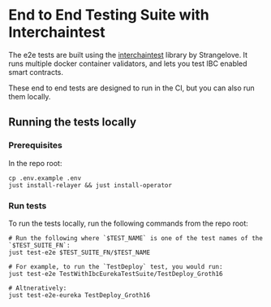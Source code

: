 # End to End Testing Suite with Interchaintest

The e2e tests are built using the [interchaintest](https://github.com/strangelove-ventures/interchaintest) library by Strangelove. It runs multiple docker container validators, and lets you test IBC enabled smart contracts.

These end to end tests are designed to run in the CI, but you can also run them locally.

## Running the tests locally

### Prerequisites

In the repo root:

```
cp .env.example .env
just install-relayer && just install-operator
```

### Run tests

To run the tests locally, run the following commands from the repo root:

```shell
# Run the following where `$TEST_NAME` is one of the test names of the `$TEST_SUITE_FN`:
just test-e2e $TEST_SUITE_FN/$TEST_NAME

# For example, to run the `TestDeploy` test, you would run:
just test-e2e TestWithIbcEurekaTestSuite/TestDeploy_Groth16

# Altneratively:
just test-e2e-eureka TestDeploy_Groth16
```
